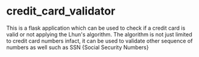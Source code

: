 # credit_card_validator

This is a flask application which can be used to check if a credit card is valid or not applying the Lhun's algorithm. The algorithm is not just limited to credit card numbers
infact, it can be used to validate other sequence of numbers as well such as SSN {Social Security Numbers}
